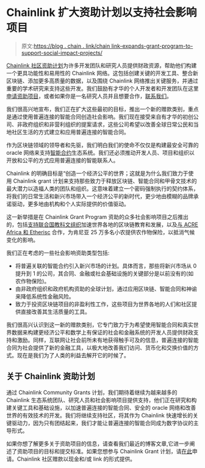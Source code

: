 # Chainlink 扩大资助计划以支持社会影响项目

> 原文:[https://blog . chain . link/chain link-expands-grant-program-to-support-social-impact-projects/](https://blog.chain.link/chainlink-expands-grant-program-to-support-social-impact-projects/)

[Chainlink 社区资助计划](https://blog.chain.link/introducing-the-chainlink-community-grant-program/)为许多开发团队和研究人员提供财政资源，帮助他们构建一个更具功能性和易用性的 Chainlink 网络。这包括创建关键的开发工具、整合新区块链、添加更多高质量的数据，以及围绕 Chainlink 网络推出关键服务，并通过重要的学术研究来支持这些开发。我们鼓励有才华的个人开发者和开发团队在这里[申请资助项目](https://chainlinkgrants.typeform.com/to/efEbsq)，或者如果你是一名研究人员并且想要合作，[联系我们](/cdn-cgi/l/email-protection#fa889f899f9b889992ba99929b939496939491969b9889d4999597)。

我们很高兴地宣布，我们正在扩大这些最初的目标，推出一个新的赠款类别，重点是通过使用普遍连接的智能合同创造社会影响。我们现在接受来自有才华的初创公司、非政府组织和非营利组织的提案请求，这些公司希望以改善全球日常公民和当地社区生活的方式建立和应用普遍连接的智能合同。

作为区块链领域的领导者和先驱，我们明白我们的使命不仅仅是构建最安全可靠的 oracle 网络来支持[智能合约](https://chain.link/education/smart-contracts)生态系统。我们还必须推动开发人员、项目和组织以开放和公平的方式应用普遍连接的智能联系人。

Chainlink 的明确目标是“创造一个经济公平的世界；这就是为什么我们致力于使用 Chainlink grant 计划来支持那些致力于释放区块链、智能合同和甲骨文技术的最大潜力以造福人类的团队和组织。这意味着建立一个密码强制执行的契约体系，将我们的日常生活和新兴市场带入一个经济公平的新时代，更少地由模糊的品牌承诺驱动，更多地由机构和个人实际提供的价值驱动。

这一新举措是在 Chainlink Grant Program 资助的众多社会影响项目之后推出的，包括[支持联合国教科文组织](https://blog.chain.link/chainlink-joins-the-unesco-global-education-coalition/)加速世界各地的区块链教育和发展，以及[与 ACRE Africa 和 Etherisc](https://blog.chain.link/chainlink-awards-grant-to-support-the-joint-venture-between-acre-africa-and-etherisc/) 合作，为肯尼亚 25 万多名小农提供农作物保险，以抵消气候变化的影响。

我们正在考虑的一些社会影响资助类型包括:

*   将普遍关联的智能合约引入新兴市场的计划。具体而言，那些将新兴市场从 0 提升到 1 的公司，其合同、金融或社会基础设施的关键部分是以前没有的(如农作物保险)。
*   由非政府组织和政府机构资助的全球计划，通过应用区块链、智能合同和神谕来降低系统性金融风险。
*   致力于投资区块链项目的非盈利性工作，这些项目为世界各地的人们和社区提供直接改善其生活质量的工具。

我们很高兴认识到这一新的赠款类别，它专门致力于为希望使用智能合同和真实世界数据来构建更经济公平和数学上有保证的社会和金融系统的开发人员提供财政支持和激励。同样，互联网让社会前所未有地获得触手可及的信息，普遍连接的智能合同为社会提供了新的金融工具，以极大地改善我们访问、货币化和交换价值的方式。现在是我们为了人类的利益去解开它的时候了。

## 关于 Chainlink 资助计划

通过 Chainlink Community Grants 计划，我们期待着继续为越来越多的 Chainlink 生态系统团队、研究人员和社会影响项目提供支持，他们正在研究和构建关键工具和基础设施，以加速普遍连接的智能合同、安全的 oracle 网络和改善世界的有效技术的开发。我们将继续支持社区，将其作为 Chainlink 快速增长的关键驱动力，因为只有团结起来，我们才能让普遍连接的智能合同成为数字协议的主导形式。

如果你想了解更多关于资助项目的信息，请查看我们最近的博客文章,它进一步阐述了资助项目的目标和提交标准。如果您想参与 Chainlink Grant 计划，请[在此](https://chainlinkgrants.typeform.com/to/efEbsq)申请。Chainlink 社区赠款以现金和/或 link 的形式提供。